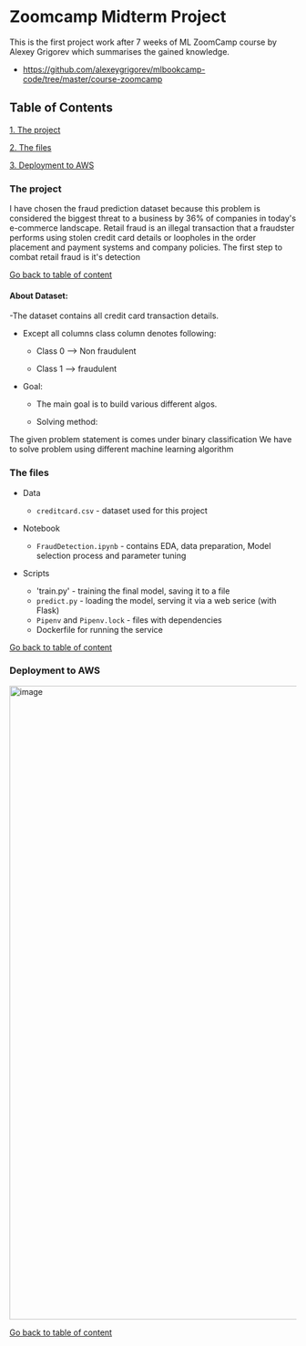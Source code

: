 # Zoomcamp Midterm Project

This is the first project work after 7 weeks of ML ZoomCamp course by Alexey Grigorev which summarises the gained knowledge.
- https://github.com/alexeygrigorev/mlbookcamp-code/tree/master/course-zoomcamp

## Table of Contents

[1. The project](#the-project)

[2. The files](#the-files)

[3. Deployment to AWS](#deployment-to-aws)


### The project
I have chosen the fraud prediction dataset because this problem is considered the biggest threat to a business by 36% of companies in today's e-commerce landscape. Retail fraud is an illegal transaction that a fraudster performs using stolen credit card details or loopholes in the order placement and payment systems and company policies. The first step to combat retail fraud is it's detection

[Go back to table of content](#table-of-contents)
#### About Dataset: 
-The dataset contains all credit card transaction details.

- Except all columns class column denotes following:

  - Class 0 --> Non fraudulent

  - Class 1 --> fraudulent

- Goal: 

  - The main goal is to build various different algos.

  - Solving method:

The given problem statement is comes under binary classification
We have to solve problem using different machine learning algorithm

### The files
- Data
  
  - `creditcard.csv` - dataset used for this project

- Notebook 
  
  - `FraudDetection.ipynb` - contains EDA,  data preparation, Model selection process and parameter tuning

- Scripts

   - 'train.py' - training the final model, saving it to a file 
   - `predict.py` - loading the model, serving it via a web serice (with Flask)
   - `Pipenv` and `Pipenv.lock` - files with dependencies
   - Dockerfile for running the service
   
[Go back to table of content](#table-of-contents)

### Deployment to AWS

<img width="1112" alt="image" src="https://user-images.githubusercontent.com/58089872/199556886-c579cd81-d879-4451-9372-aa1fc2f9cce9.png">

[Go back to table of content](#table-of-contents)
